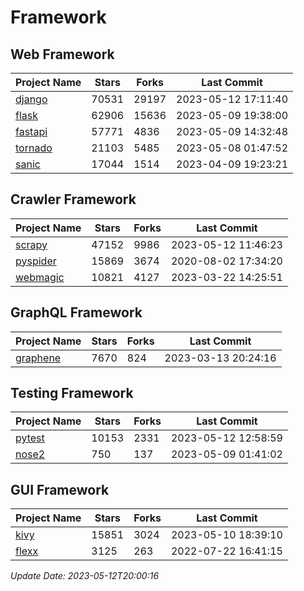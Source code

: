 # Framework

## Web Framework
| Project Name | Stars | Forks | Last Commit |
| ------------ | ----- | ----- | ----------- |
| [django](https://github.com/django/django) | 70531 | 29197 | 2023-05-12 17:11:40 |
| [flask](https://github.com/pallets/flask) | 62906 | 15636 | 2023-05-09 19:38:00 |
| [fastapi](https://github.com/tiangolo/fastapi) | 57771 | 4836 | 2023-05-09 14:32:48 |
| [tornado](https://github.com/tornadoweb/tornado) | 21103 | 5485 | 2023-05-08 01:47:52 |
| [sanic](https://github.com/sanic-org/sanic) | 17044 | 1514 | 2023-04-09 19:23:21 |

## Crawler Framework
| Project Name | Stars | Forks | Last Commit |
| ------------ | ----- | ----- | ----------- |
| [scrapy](https://github.com/scrapy/scrapy) | 47152 | 9986 | 2023-05-12 11:46:23 |
| [pyspider](https://github.com/binux/pyspider) | 15869 | 3674 | 2020-08-02 17:34:20 |
| [webmagic](https://github.com/code4craft/webmagic) | 10821 | 4127 | 2023-03-22 14:25:51 |

## GraphQL Framework
| Project Name | Stars | Forks | Last Commit |
| ------------ | ----- | ----- | ----------- |
| [graphene](https://github.com/graphql-python/graphene) | 7670 | 824 | 2023-03-13 20:24:16 |

## Testing Framework
| Project Name | Stars | Forks | Last Commit |
| ------------ | ----- | ----- | ----------- |
| [pytest](https://github.com/pytest-dev/pytest) | 10153 | 2331 | 2023-05-12 12:58:59 |
| [nose2](https://github.com/nose-devs/nose2) | 750 | 137 | 2023-05-09 01:41:02 |

## GUI Framework
| Project Name | Stars | Forks | Last Commit |
| ------------ | ----- | ----- | ----------- |
| [kivy](https://github.com/kivy/kivy) | 15851 | 3024 | 2023-05-10 18:39:10 |
| [flexx](https://github.com/flexxui/flexx) | 3125 | 263 | 2022-07-22 16:41:15 |

*Update Date: 2023-05-12T20:00:16*
